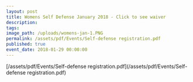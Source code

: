 ```yaml
---
layout: post
title: Womens Self Defense January 2018 - Click to see waiver
description:
tags:
image_path: /uploads/womens-jan-1.PNG
permalink: /assets/pdf/Events/Self-defense registration.pdf
published: true
event_date: 2018-01-29 00:00:00
---
```



[/assets/pdf/Events/Self-defense registration.pdf](/assets/pdf/Events/Self-defense registration.pdf)
